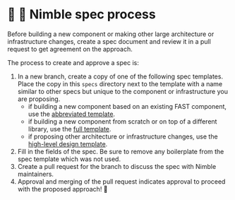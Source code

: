 # 🧐 📄 Nimble spec process

Before building a new component or making other large architecture or infrastructure changes, create a spec document and review it in a pull request to get agreement on the approach.

The process to create and approve a spec is:

1. In a new branch, create a copy of one of the following spec templates. Place the copy in this `specs` directory next to the template with a name similar to other specs but unique to the component or infrastructure you are proposing.
   - if building a new component based on an existing FAST component, use the [abbreviated template](/specs/templates/fast-based-component.md).
   - if building a new component from scratch or on top of a different library, use the [full template](/specs/templates/custom-component.md).
   - if proposing other architecture or infrastructure changes, use the [high-level design template](specs/high-level-design.md).
2. Fill in the fields of the spec. Be sure to remove any boilerplate from the spec template which was not used. 
3. Create a pull request for the branch to discuss the spec with Nimble maintainers.
4. Approval and merging of the pull request indicates approval to proceed with the proposed approach! 🥳